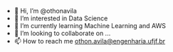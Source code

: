 - 👋 Hi, I’m @othonavila
- 👀 I’m interested in Data Science
- 🌱 I’m currently learning Machine Learning and AWS
- 💞️ I’m looking to collaborate on ...
- 📫 How to reach me othon.avila@engenharia.ufjf.br

<!---
othonavila/othonavila is a ✨ special ✨ repository because its `README.md` (this file) appears on your GitHub profile.
You can click the Preview link to take a look at your changes.
--->
